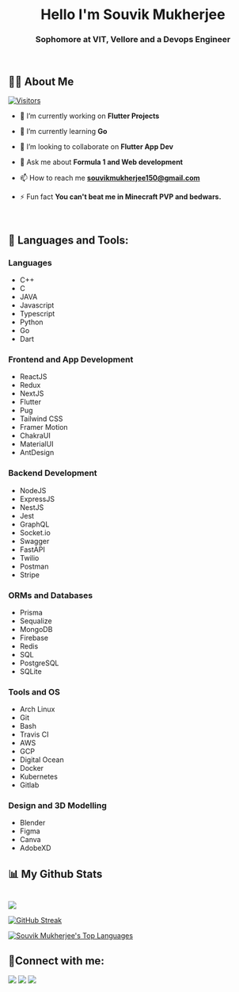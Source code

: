 <h1 align="center">Hello I'm Souvik Mukherjee</h1>
<h3 align="center">Sophomore at VIT, Vellore and a Devops Engineer</h3>

<br>

## 🙋‍♂️ About Me  
[![Visitors](https://api.visitorbadge.io/api/visitors?path=github.com%2Fsouvik150&countColor=%23263759)](https://visitorbadge.io/status?path=github.com%2Fsouvik150)

- 🔭 I’m currently working on **Flutter Projects**

- 🌱 I’m currently learning **Go**

- 👯 I’m looking to collaborate on **Flutter App Dev**

- 💬 Ask me about **Formula 1 and Web development**

- 📫 How to reach me **souvikmukherjee150@gmail.com**

- ⚡ Fun fact **You can't beat me in Minecraft PVP and bedwars.**
<br>

## 🚀 Languages and Tools:
<p align="left"> 

### Languages
* C++
* C
* JAVA
* Javascript
* Typescript
* Python
* Go
* Dart

### Frontend and App Development

* ReactJS
* Redux
* NextJS
* Flutter
* Pug
* Tailwind CSS
* Framer Motion
* ChakraUI
* MaterialUI
* AntDesign
 
### Backend Development
 
* NodeJS
* ExpressJS
* NestJS
* Jest
* GraphQL
* Socket.io
* Swagger
* FastAPI
* Twilio
* Postman
* Stripe
 
### ORMs and Databases 

* Prisma
* Sequalize
* MongoDB
* Firebase
* Redis
* SQL
* PostgreSQL
* SQLite

### Tools and OS

* Arch Linux
* Git
* Bash
* Travis CI
* AWS
* GCP
* Digital Ocean
* Docker 
* Kubernetes
* Gitlab


### Design and 3D Modelling

 * Blender
 * Figma
 * Canva
 * AdobeXD

</p>

## 📊 My Github Stats

<br>
<img src="https://github-readme-stats.vercel.app/api?username=souvik150&&show_icons=true&title_color=ffffff&icon_color=bb2acf&text_color=daf7dc&bg_color=151515">
<br>

[![GitHub Streak](https://streak-stats.demolab.com?user=souvik150&theme=dark&border_radius=4.7)](https://git.io/streak-stats)


  <a href="https://github.com/souvik150/github-readme-stats"><img alt="Souvik Mukherjee's Top Languages" src="https://github-readme-stats.vercel.app/api/top-langs/?username=souvik150&langs_count=8&count_private=true&layout=compact&theme=react&hide_border=true&bg_color=0D1117" /></a>




## 🤝Connect with me:
<p align="left">

<a href = "https://www.linkedin.com/in/souvik-mukherjee-355943123/"><img src="https://img.icons8.com/fluent/48/000000/linkedin.png"/></a>
<a href = "https://twitter.com/souvik150/"><img src="https://img.icons8.com/fluent/48/000000/twitter.png"/></a>
<a href = "https://www.instagram.com/souvik150.yaml/"><img src="https://img.icons8.com/fluent/48/000000/instagram-new.png"/></a>
  
</p>


